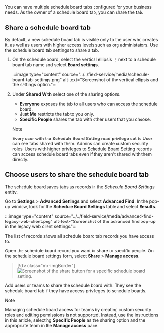 You can have multiple schedule board tabs configured for your business needs. As the owner of a schedule board tab, you can share the tab.

## Share a schedule board tab

By default, a new schedule board tab is visible only to the user who creates it, as well as users with higher access levels such as org administators. Use the schedule board tab settings to share a tab.

1. On the schedule board, select the vertical ellipsis &vellip; next to a schedule board tab name and select **Board settings**.

   :::image type="content" source="../../field-service/media/schedule-board-tab-settings.png" alt-text="Screenshot of the vertical ellipsis and the settings option.":::

1. Under **Shared With** select one of the sharing options.

   - **Everyone** exposes the tab to all users who can access the schedule board.
   - **Just Me** restricts the tab to you only.
   - **Specific People** shares the tab with other users that you choose.

   > [!NOTE]
   >  Every user with the Schedule Board Setting read privilege set to User can see tabs shared with them. Admins can create custom security roles. Users with higher privileges to Schedule Board Setting records can access schedule board tabs even if they aren't shared with them directly. 

## Choose users to share the schedule board tab

The schedule board saves tabs as records in the *Schedule Board Settings* entity.

Go to **Settings** > **Advanced Settings** and select **Advanced Find**. In the pop-up window, look for the **Schedule Board Settings** table and select **Results**.

:::image type="content" source="../../field-service/media/advanced-find-legacy-web-client.png" alt-text="Screenshot of the advanced find pop-up in the legacy web client settings.":::

The list of records shows all schedule board tab records you have access to.

Open the schedule board record you want to share to specific people. On the schedule board settings form, select **Share** > **Manage access**.

> [!div class="mx-imgBorder"]
> ![Screenshot of the share button for a specific schedule board setting.](../../field-service/media/schedule-board-share.png)

Add users or teams to share the schedule board with. They see the schedule board tab if they have access privileges to schedule boards.

> [!NOTE]
>  Managing schedule board access for teams by creating custom security roles and editing permissions is not supported. Instead, use the instructions in this article, selecting **Specific People** as the sharing option and the appropriate team in the **Manage access** pane.
